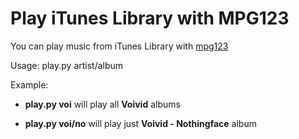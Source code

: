 # Play iTunes Library with MPG123

You can play music from iTunes Library with [mpg123](http://www.mpg123.de/)

Usage: play.py artist/album

Example:

*	**play.py voi**    will play all **Voivid** albums

*	**play.py voi/no** will play just **Voivid - Nothingface** album
